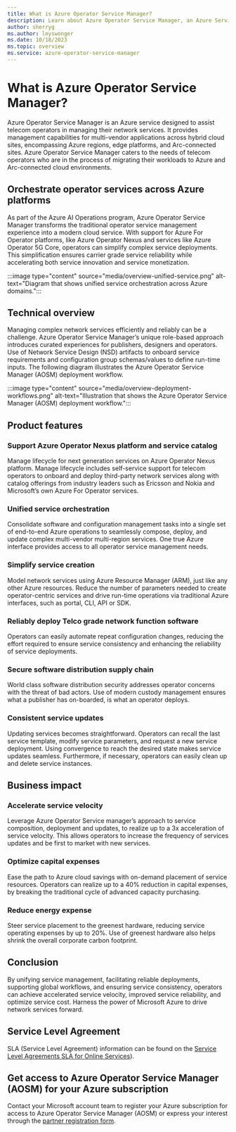```yaml
---
title: What is Azure Operator Service Manager?
description: Learn about Azure Operator Service Manager, an Azure Service for the management of Network Services for telecom operators.
author: sherryg
ms.author: lnyswonger
ms.date: 10/18/2023
ms.topic: overview
ms.service: azure-operator-service-manager
---
```

# What is Azure Operator Service Manager?

Azure Operator Service Manager is an Azure service designed to assist telecom operators in managing their network services. It provides management capabilities for multi-vendor applications across hybrid cloud sites, encompassing Azure regions, edge platforms, and Arc-connected sites. Azure Operator Service Manager caters to the needs of telecom operators who are in the process of migrating their workloads to Azure and Arc-connected cloud environments.

## Orchestrate operator services across Azure platforms

As part of the Azure AI Operations program, Azure Operator Service Manager transforms the traditional operator service management experience into a modern cloud service. With support for Azure For Operator platforms, like Azure Operator Nexus and services like Azure Operator 5G Core, operators can simplify complex service deployments. This simplification ensures carrier grade service reliability while accelerating both service innovation and service monetization.

:::image type="content" source="media/overview-unified-service.png" alt-text="Diagram that shows unified service orchestration across Azure domains.":::

## Technical overview

Managing complex network services efficiently and reliably can be a challenge.  Azure Operator Service Manager’s unique role-based approach introduces curated experiences for publishers, designers and operators.  Use of Network Service Design (NSD) artifacts to onboard service requirements and configuration group schemas/values to define run-time inputs. The following diagram illustrates the Azure Operator Service Manager (AOSM) deployment workflow.

:::image type="content" source="media/overview-deployment-workflows.png" alt-text="Illustration that shows the Azure Operator Service Manager (AOSM) deployment workflow.":::

## Product features

### Support Azure Operator Nexus platform and service catalog

Manage lifecycle for next generation services on Azure Operator Nexus platform. Manage lifecycle includes self-service support for telecom operators to onboard and deploy third-party network services along with catalog offerings from industry leaders such as Ericsson and Nokia and Microsoft’s own Azure For Operator services.

### Unified service orchestration

Consolidate software and configuration management tasks into a single set of end-to-end Azure operations to seamlessly compose, deploy, and update complex multi-vendor multi-region services. One true Azure interface provides access to all operator service management needs.

### Simplify service creation

Model network services using Azure Resource Manager (ARM), just like any other Azure resources.  Reduce the number of parameters needed to create operator-centric services and drive run-time operations via traditional Azure interfaces, such as portal, CLI, API or SDK.

### Reliably deploy Telco grade network function software

Operators can easily automate repeat configuration changes, reducing the effort required to ensure service consistency and enhancing the reliability of service deployments.

### Secure software distribution supply chain

World class software distribution security addresses operator concerns with the threat of bad actors.  Use of modern custody management ensures what a publisher has on-boarded, is what an operator deploys.

### Consistent service updates

Updating services becomes straightforward. Operators can recall the last service template, modify service parameters, and request a new service deployment. Using convergence to reach the desired state makes service updates seamless. Furthermore, if necessary, operators can easily clean up and delete service instances.

## Business impact

### Accelerate service velocity

Leverage Azure Operator Service manager’s approach to service composition, deployment and updates, to realize up to a 3x acceleration of service velocity. This allows operators to increase the frequency of services updates and be first to market with new services.

### Optimize capital expenses

Ease the path to Azure cloud savings with on-demand placement of service resources.  Operators can realize up to a 40% reduction in capital expenses, by breaking the traditional cycle of advanced capacity purchasing.

### Reduce energy expense

Steer service placement to the greenest hardware, reducing service operating expenses by up to 20%. Use of greenest hardware also helps shrink the overall corporate carbon footprint.

## Conclusion

By unifying service management, facilitating reliable deployments, supporting global workflows, and ensuring service consistency, operators can achieve accelerated service velocity, improved service reliability, and optimize service cost. Harness the power of Microsoft Azure to drive network services forward.

## Service Level Agreement

SLA (Service Level Agreement) information can be found on the [Service Level Agreements SLA for Online Services](https://www.microsoft.com/licensing/docs/view/Service-Level-Agreements-SLA-for-Online-Services?lang=1)).

## Get access to Azure Operator Service Manager (AOSM) for your Azure subscription

Contact your Microsoft account team to register your Azure subscription for access to Azure Operator Service Manager (AOSM) or express your interest through the [partner registration form](https://forms.office.com/pages/responsepage.aspx?id=v4j5cvGGr0GRqy180BHbR7lMzG3q6a5Hta4AIflS-llUMlNRVVZFS00xOUNRM01DNkhENURXU1o2TS4u).
